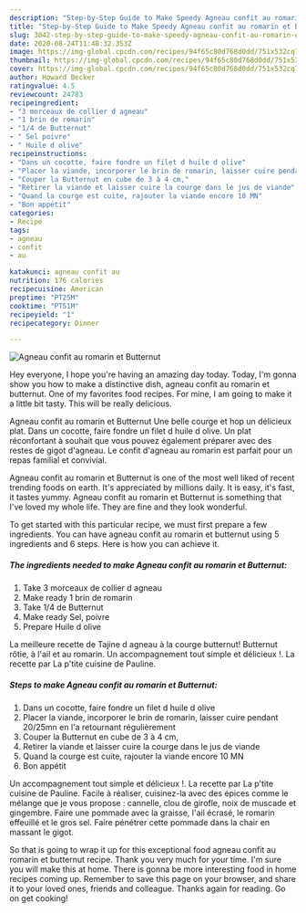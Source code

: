 ```yaml
---
description: "Step-by-Step Guide to Make Speedy Agneau confit au romarin et Butternut"
title: "Step-by-Step Guide to Make Speedy Agneau confit au romarin et Butternut"
slug: 3042-step-by-step-guide-to-make-speedy-agneau-confit-au-romarin-et-butternut
date: 2020-08-24T11:48:32.353Z
image: https://img-global.cpcdn.com/recipes/94f65c80d768d0dd/751x532cq70/agneau-confit-au-romarin-et-butternut-photo-principale-de-la-recette.jpg
thumbnail: https://img-global.cpcdn.com/recipes/94f65c80d768d0dd/751x532cq70/agneau-confit-au-romarin-et-butternut-photo-principale-de-la-recette.jpg
cover: https://img-global.cpcdn.com/recipes/94f65c80d768d0dd/751x532cq70/agneau-confit-au-romarin-et-butternut-photo-principale-de-la-recette.jpg
author: Howard Becker
ratingvalue: 4.5
reviewcount: 24783
recipeingredient:
- "3 morceaux de collier d agneau"
- "1 brin de romarin"
- "1/4 de Butternut"
- " Sel poivre"
- " Huile d olive"
recipeinstructions:
- "Dans un cocotte, faire fondre un filet d huile d olive"
- "Placer la viande, incorporer le brin de romarin, laisser cuire pendant 20/25mn en l&#39;a retournant régulièrement"
- "Couper la Butternut en cube de 3 à 4 cm,"
- "Retirer la viande et laisser cuire la courge dans le jus de viande"
- "Quand la courge est cuite, rajouter la viande encore 10 MN"
- "Bon appétit"
categories:
- Recipe
tags:
- agneau
- confit
- au

katakunci: agneau confit au 
nutrition: 176 calories
recipecuisine: American
preptime: "PT25M"
cooktime: "PT51M"
recipeyield: "1"
recipecategory: Dinner

---
```



![Agneau confit au romarin et Butternut](https://img-global.cpcdn.com/recipes/94f65c80d768d0dd/751x532cq70/agneau-confit-au-romarin-et-butternut-photo-principale-de-la-recette.jpg)

Hey everyone, I hope you're having an amazing day today. Today, I'm gonna show you how to make a distinctive dish, agneau confit au romarin et butternut. One of my favorites food recipes. For mine, I am going to make it a little bit tasty. This will be really delicious.

Agneau confit au romarin et Butternut Une belle courge et hop un délicieux plat. Dans un cocotte, faire fondre un filet d huile d olive. Un plat réconfortant à souhait que vous pouvez également préparer avec des restes de gigot d&#39;agneau. Le confit d&#39;agneau au romarin est parfait pour un repas familial et convivial.

Agneau confit au romarin et Butternut is one of the most well liked of recent trending foods on earth. It's appreciated by millions daily. It is easy, it's fast, it tastes yummy. Agneau confit au romarin et Butternut is something that I've loved my whole life. They are fine and they look wonderful.


To get started with this particular recipe, we must first prepare a few ingredients. You can have agneau confit au romarin et butternut using 5 ingredients and 6 steps. Here is how you can achieve it.

<!--inarticleads1-->

##### The ingredients needed to make Agneau confit au romarin et Butternut:

1. Take 3 morceaux de collier d agneau
1. Make ready 1 brin de romarin
1. Take 1/4 de Butternut
1. Make ready  Sel, poivre
1. Prepare  Huile d olive


La meilleure recette de Tajine d agneau à la courge butternut! Butternut rôtie, à l&#39;ail et au romarin. Un accompagnement tout simple et délicieux !. La recette par La p&#39;tite cuisine de Pauline. 

<!--inarticleads2-->

##### Steps to make Agneau confit au romarin et Butternut:

1. Dans un cocotte, faire fondre un filet d huile d olive
1. Placer la viande, incorporer le brin de romarin, laisser cuire pendant 20/25mn en l&#39;a retournant régulièrement
1. Couper la Butternut en cube de 3 à 4 cm,
1. Retirer la viande et laisser cuire la courge dans le jus de viande
1. Quand la courge est cuite, rajouter la viande encore 10 MN
1. Bon appétit


Un accompagnement tout simple et délicieux !. La recette par La p&#39;tite cuisine de Pauline. Facile à réaliser, cuisinez-la avec des épices comme le mélange que je vous propose : cannelle, clou de girofle, noix de muscade et gingembre. Faire une pommade avec la graisse, l&#39;ail écrasé, le romarin effeuillé et le gros sel. Faire pénétrer cette pommade dans la chair en massant le gigot. 

So that is going to wrap it up for this exceptional food agneau confit au romarin et butternut recipe. Thank you very much for your time. I'm sure you will make this at home. There is gonna be more interesting food in home recipes coming up. Remember to save this page on your browser, and share it to your loved ones, friends and colleague. Thanks again for reading. Go on get cooking!
